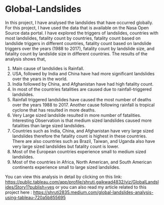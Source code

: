 # Global-Landslides
In this project, I have analysed the landslides that have occurred globally. For this project, I have used the data that is available on the Nasa Open Source data portal. I have explored the triggers of landslides, countries with most landslides, fatality count by countries, fatality count based on landslide triggers in different countries, fatality count based on landslide triggers over the years (1988 to 2017), fatality count by landslide size, and fatality count by landslide size in different countries. 
The results of the analysis shows that, 
1) Main cause of landslides is Rainfall.
2) USA, followed by India and China have had more significant landslides over the years in the world.
3) India followed by China, and Afghanistan have had high fatality count.  
4) In most of the countries fatalities are caused due to rainfall-triggered landslides.
5) Rainfall triggered landslides have caused the most number of deaths over the years 1988 to 2017. Another cause following rainfall is tropical cyclone that has resulted in more deaths.
6) Very Large sized landslide resulted in more number of fatalities. Interesting Observation is that medium sized landslides caused more fatalities than large sized landslides. 
7) Countries such as India, China, and Afghanistan have very large sized landslides therefore the fatality count is highest in these countries. There are also countries such as Brazil, Taiwan, and Uganda also have very large sized landslides but fatality count is lower. 
8) Most of the European countries experience small to medium sized landslides. 
9) Most of the countries in Africa, North American, and South American continents experience small to large sized landslides.

You can view this analysis in detail by clicking on this link: https://public.tableau.com/app/profile/shruti.gaikwad4832/viz/GlobalLandslides/Story1?publish=yes
or you can also read my article related to this project here : https://shruti2835.medium.com/global-landslides-analysis-using-tableau-720a5b855695
